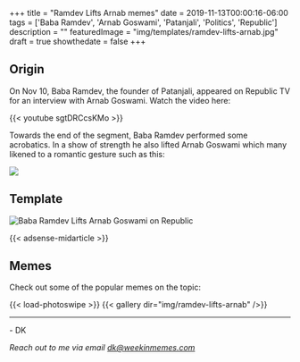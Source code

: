 +++
title = "Ramdev Lifts Arnab memes"
date = 2019-11-13T00:00:16-06:00
tags = ['Baba Ramdev', 'Arnab Goswami', 'Patanjali', 'Politics', 'Republic']
description = ""
featuredImage = "img/templates/ramdev-lifts-arnab.jpg"
draft = true
showthedate = false
+++


## Origin

On Nov 10, Baba Ramdev, the founder of Patanjali, appeared on Republic TV for an interview with Arnab Goswami. Watch the video here:

<!--more-->

{{< youtube sgtDRCcsKMo >}}

Towards the end of the segment, Baba Ramdev performed some acrobatics. In a show of strength he also lifted Arnab Goswami which many likened to a romantic gesture such as this:

![](img/ramdev-lifts-arnab/ramdev-lifts-arnab-001.png)



## Template

![Baba Ramdev Lifts Arnab Goswami on Republic](img/templates/ramdev-lifts-arnab.jpg)

{{< adsense-midarticle >}}

## Memes

Check out some of the popular memes on the topic:

{{< load-photoswipe >}}
{{< gallery dir="img/ramdev-lifts-arnab" />}}


---
\- DK

*Reach out to me via email dk@weekinmemes.com*